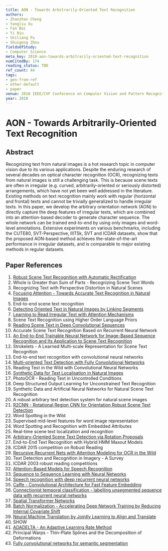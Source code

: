 ```yaml
---
title: AON - Towards Arbitrarily-Oriented Text Recognition
authors:
- Zhanzhan Cheng
- Yangliu Xu
- Fan Bai
- Yi Niu
- Shiliang Pu
- Shuigeng Zhou
fieldsOfStudy:
- Computer Science
meta_key: 2018-aon-towards-arbitrarily-oriented-text-recognition
numCitedBy: 174
reading_status: TBD
ref_count: 44
tags:
- gen-from-ref
- other-default
- paper
venue: 2018 IEEE/CVF Conference on Computer Vision and Pattern Recognition
year: 2018
---
```


# AON - Towards Arbitrarily-Oriented Text Recognition

## Abstract

Recognizing text from natural images is a hot research topic in computer vision due to its various applications. Despite the enduring research of several decades on optical character recognition (OCR), recognizing texts from natural images is still a challenging task. This is because scene texts are often in irregular (e.g. curved, arbitrarily-oriented or seriously distorted) arrangements, which have not yet been well addressed in the literature. Existing methods on text recognition mainly work with regular (horizontal and frontal) texts and cannot be trivially generalized to handle irregular texts. In this paper, we develop the arbitrary orientation network (AON) to directly capture the deep features of irregular texts, which are combined into an attention-based decoder to generate character sequence. The whole network can be trained end-to-end by using only images and word-level annotations. Extensive experiments on various benchmarks, including the CUTE80, SVT-Perspective, IIIT5k, SVT and ICDAR datasets, show that the proposed AON-based method achieves the-state-of-the-art performance in irregular datasets, and is comparable to major existing methods in regular datasets.

## Paper References

1. [Robust Scene Text Recognition with Automatic Rectification](2016-robust-scene-text-recognition-with-automatic-rectification)
2. Whole is Greater than Sum of Parts - Recognizing Scene Text Words
3. Recognizing Text with Perspective Distortion in Natural Scenes
4. [Focusing Attention - Towards Accurate Text Recognition in Natural Images](2017-focusing-attention-towards-accurate-text-recognition-in-natural-images)
5. End-to-end scene text recognition
6. [Detecting Oriented Text in Natural Images by Linking Segments](2017-detecting-oriented-text-in-natural-images-by-linking-segments)
7. [Learning to Read Irregular Text with Attention Mechanisms](2017-learning-to-read-irregular-text-with-attention-mechanisms)
8. Scene Text Recognition using Higher Order Language Priors
9. [Reading Scene Text in Deep Convolutional Sequences](2016-reading-scene-text-in-deep-convolutional-sequences)
10. Accurate Scene Text Recognition Based on Recurrent Neural Network
11. [An End-to-End Trainable Neural Network for Image-Based Sequence Recognition and Its Application to Scene Text Recognition](2017-an-end-to-end-trainable-neural-network-for-image-based-sequence-recognition-and-its-application-to-scene-text-recognition)
12. Strokelets - A Learned Multi-scale Representation for Scene Text Recognition
13. End-to-end text recognition with convolutional neural networks
14. [Multi-oriented Text Detection with Fully Convolutional Networks](2016-multi-oriented-text-detection-with-fully-convolutional-networks)
15. Reading Text in the Wild with Convolutional Neural Networks
16. [Synthetic Data for Text Localisation in Natural Images](2016-synthetic-data-for-text-localisation-in-natural-images)
17. PhotoOCR - Reading Text in Uncontrolled Conditions
18. Deep Structured Output Learning for Unconstrained Text Recognition
19. Synthetic Data and Artificial Neural Networks for Natural Scene Text Recognition
20. A robust arbitrary text detection system for natural scene images
21. [R2CNN - Rotational Region CNN for Orientation Robust Scene Text Detection](2017-r2cnn-rotational-region-cnn-for-orientation-robust-scene-text-detection)
22. Word Spotting in the Wild
23. Supervised mid-level features for word image representation
24. Word Spotting and Recognition with Embedded Attributes
25. Real-time scene text localization and recognition
26. [Arbitrary-Oriented Scene Text Detection via Rotation Proposals](2018-arbitrary-oriented-scene-text-detection-via-rotation-proposals)
27. End-to-End Text Recognition with Hybrid HMM Maxout Models
28. ICDAR 2015 competition on Robust Reading
29. [Recursive Recurrent Nets with Attention Modeling for OCR in the Wild](2016-recursive-recurrent-nets-with-attention-modeling-for-ocr-in-the-wild)
30. Text Detection and Recognition in Imagery - A Survey
31. ICDAR 2003 robust reading competitions
32. [Attention-Based Models for Speech Recognition](2015-attention-based-models-for-speech-recognition)
33. [Sequence to Sequence Learning with Neural Networks](2014-sequence-to-sequence-learning-with-neural-networks)
34. [Speech recognition with deep recurrent neural networks](2013-speech-recognition-with-deep-recurrent-neural-networks)
35. [Caffe - Convolutional Architecture for Fast Feature Embedding](2014-caffe-convolutional-architecture-for-fast-feature-embedding)
36. [Connectionist temporal classification - labelling unsegmented sequence data with recurrent neural networks](2006-connectionist-temporal-classification-labelling-unsegmented-sequence-data-with-recurrent-neural-networks)
37. [Spatial Transformer Networks](2015-spatial-transformer-networks)
38. [Batch Normalization - Accelerating Deep Network Training by Reducing Internal Covariate Shift](2015-batch-normalization-accelerating-deep-network-training-by-reducing-internal-covariate-shift)
39. [Neural Machine Translation by Jointly Learning to Align and Translate](2015-neural-machine-translation-by-jointly-learning-to-align-and-translate)
40. SHOW
41. [ADADELTA - An Adaptive Learning Rate Method](2012-adadelta-an-adaptive-learning-rate-method)
42. Principal Warps - Thin-Plate Splines and the Decomposition of Deformations
43. [Fully convolutional networks for semantic segmentation](2015-fully-convolutional-networks-for-semantic-segmentation)
